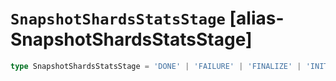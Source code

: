 # `SnapshotShardsStatsStage` [alias-SnapshotShardsStatsStage]
```typescript
type SnapshotShardsStatsStage = 'DONE' | 'FAILURE' | 'FINALIZE' | 'INIT' | 'STARTED';
```
